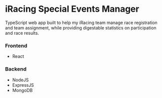 # iRacing Special Events Manager

TypeScript web app built to help my iRacing team manage race registration and team assignment, while providing digestable statistics on participation and race results.

### Frontend
- React

### Backend
- NodeJS
- ExpressJS
- MongoDB
